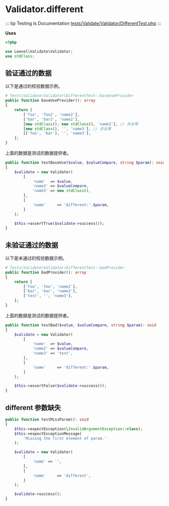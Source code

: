 # Validator.different

::: tip Testing Is Documentation
[tests/Validate/Validator/DifferentTest.php](https://github.com/hunzhiwange/framework/blob/master/tests/Validate/Validator/DifferentTest.php)
:::
    
**Uses**

``` php
<?php

use Leevel\Validate\Validator;
use stdClass;
```

## 验证通过的数据

以下是通过的校验数据示例。

``` php
# Tests\Validate\Validator\DifferentTest::baseUseProvider
public function baseUseProvider(): array
{
    return [
        ['foo', 'foo2', 'name2'],
        ['bar', 'bar2', 'name2'],
        [new stdClass(), new stdClass(), 'name2'], // 非全等
        [new stdClass(), '', 'name3'], // 非全等
        [['foo', 'bar'], '', 'name3'],
    ];
}
```

上面的数据是测试的数据提供者。


``` php
public function testBaseUse($value, $valueCompare, string $param): void
{
    $validate = new Validator(
        [
            'name'  => $value,
            'name2' => $valueCompare,
            'name3' => new stdClass(),
        ],
        [
            'name'     => 'different:'.$param,
        ]
    );

    $this->assertTrue($validate->success());
}
```
    
## 未验证通过的数据

以下是未通过的校验数据示例。

``` php
# Tests\Validate\Validator\DifferentTest::badProvider
public function badProvider(): array
{
    return [
        ['foo', 'foo', 'name2'],
        ['bar', 'bar', 'name2'],
        ['test', '', 'name3'],
    ];
}
```

上面的数据是测试的数据提供者。


``` php
public function testBad($value, $valueCompare, string $param): void
{
    $validate = new Validator(
        [
            'name'  => $value,
            'name2' => $valueCompare,
            'name3' => 'test',
        ],
        [
            'name'     => 'different:'.$param,
        ]
    );

    $this->assertFalse($validate->success());
}
```
    
## different 参数缺失

``` php
public function testMissParam(): void
{
    $this->expectException(\InvalidArgumentException::class);
    $this->expectExceptionMessage(
        'Missing the first element of param.'
    );

    $validate = new Validator(
        [
            'name' => '',
        ],
        [
            'name'     => 'different',
        ]
    );

    $validate->success();
}
```